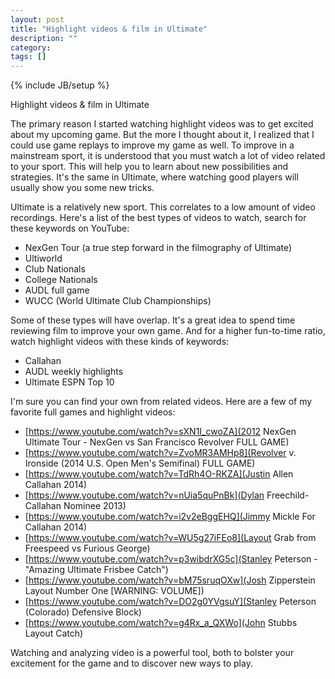 ```yaml
---
layout: post
title: "Highlight videos & film in Ultimate"
description: ""
category: 
tags: []
---
```

{% include JB/setup %}

Highlight videos & film in Ultimate

The primary reason I started watching highlight videos was to get excited about my upcoming game. But the more I thought about it, I realized that I could use game replays to improve my game as well. To improve in a mainstream sport, it is understood that you must watch a lot of video related to your sport. This will help you to learn about new possibilities and strategies. It's the same in Ultimate, where watching good players will usually show you some new tricks.
<!--more-->
Ultimate is a relatively new sport. This correlates to a low amount of video recordings. Here's a list of the best types of videos to watch, search for these keywords on YouTube:

- NexGen Tour (a true step forward in the filmography of Ultimate)
- Ultiworld
- Club Nationals
- College Nationals
- AUDL full game
- WUCC (World Ultimate Club Championships)

Some of these types will have overlap. It's a great idea to spend time reviewing film to improve your own game. And for a higher fun-to-time ratio, watch highlight videos with these kinds of keywords:

- Callahan
- AUDL weekly highlights
- Ultimate ESPN Top 10

I'm sure you can find your own from related videos. Here are a few of my favorite full games and highlight videos:

- [https://www.youtube.com/watch?v=sXN1I_cwoZA](2012 NexGen Ultimate Tour - NexGen vs San Francisco Revolver FULL GAME)
- [https://www.youtube.com/watch?v=ZvoMR3AMHp8](Revolver v. Ironside (2014 U.S. Open Men's Semifinal) FULL GAME)
- [https://www.youtube.com/watch?v=TdRh4O-RKZA](Justin Allen Callahan 2014)
- [https://www.youtube.com/watch?v=nUia5quPnBk](Dylan Freechild- Callahan Nominee 2013)
- [https://www.youtube.com/watch?v=i2v2eBggEHQ](Jimmy Mickle For Callahan 2014)
- [https://www.youtube.com/watch?v=WU5g27iFEo8](Layout Grab from Freespeed vs Furious George)
- [https://www.youtube.com/watch?v=p3wibdrXG5c](Stanley Peterson - "Amazing Ultimate Frisbee Catch")
- [https://www.youtube.com/watch?v=bM75sruqOXw](Josh Zipperstein Layout Number One [WARNING: VOLUME])
- [https://www.youtube.com/watch?v=DO2g0YVgsuY](Stanley Peterson (Colorado) Defensive Block)
- [https://www.youtube.com/watch?v=g4Rx_a_QXWo](John Stubbs Layout Catch)

Watching and analyzing video is a powerful tool, both to bolster your excitement for the game and to discover new ways to play.
